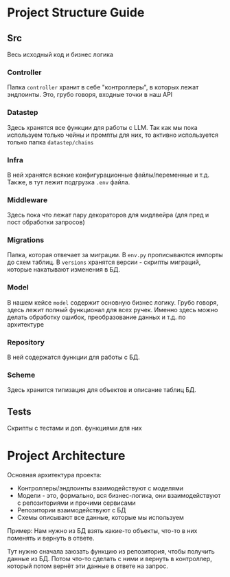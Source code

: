 # Project Structure Guide

## Src

Весь исходный код и бизнес логика

### Controller

Папка `controller` хранит в себе "контроллеры", в которых лежат эндпоинты.
Это, грубо говоря, входные точки в наш API

### Datastep

Здесь хранятся все функции для работы с LLM.
Так как мы пока используем только чейны и промпты для них,
то активно используется только папка `datastep/chains`

### Infra

В ней хранятся всякие конфигурационные файлы/переменные и т.д.
Также, в тут лежит подгрузка `.env` файла.

### Middleware

Здесь пока что лежат пару декораторов для мидлвейра (для пред и пост обработки запросов)

### Migrations

Папка, которая отвечает за миграции.
В `env.py` прописываются импорты до схем таблиц.
В `versions` хранятся версии - скрипты миграций, которые накатывают изменения в БД.

### Model

В нашем кейсе `model` содержит основную бизнес логику.
Грубо говоря, здесь лежит полный функционал для всех ручек.
Именно здесь можно делать обработку ошибок, преобразование данных и т.д. по архитектуре

### Repository

В ней содержатся функции для работы с БД.

### Scheme

Здесь хранится типизация для объектов и описание таблиц БД.

## Tests

Скрипты с тестами и доп. функциями для них


# Project Architecture

Основная архитектура проекта:

- Контроллеры/эндпоинты взаимодействуют с моделями
- Модели - это, формально, вся бизнес-логика, они взаимодействуют с репозиториями и прочими сервисами
- Репозитории взаимодействуют с БД
- Схемы описывают все данные, которые мы используем

Пример:
Нам нужно из БД взять какие-то объекты, что-то в них поменять и вернуть в ответе.

Тут нужно сначала заюзать функцию из репозитория, чтобы получить данные из БД.
Потом что-то сделать с ними и вернуть в контроллер,
который потом вернёт эти данные в ответе на запрос.
